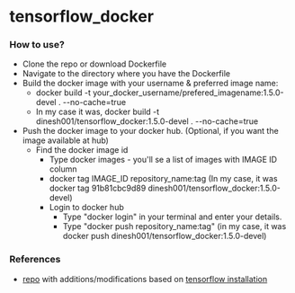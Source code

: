 # tensorflow_docker


### How to use?
  - Clone the repo or download Dockerfile
  - Navigate to the directory where you have the Dockerfile
  - Build the docker image with your username & preferred image name:
    - docker build -t your_docker_username/prefered_imagename:1.5.0-devel . --no-cache=true
    - In my case it was, docker build -t dinesh001/tensorflow_docker:1.5.0-devel . --no-cache=true
  - Push the docker image to your docker hub. (Optional, if you want the image available at hub)
    - Find the docker image id
      - Type docker images - you'll se a list of images with IMAGE ID column
      - docker tag IMAGE_ID repository_name:tag (In my case, it was docker tag 91b81cbc9d89 dinesh001/tensorflow_docker:1.5.0-devel)
      - Login to docker hub
        - Type "docker login" in your terminal and enter your details.
        - Type "docker push repository_name:tag" (in my case, it was docker push dinesh001/tensorflow_docker:1.5.0-devel)

### References
  - [repo](https://github.com/sofwerx/android-tensorflow-object-detection/blob/master/Dockerfile) with additions/modifications based on [tensorflow installation](https://github.com/tensorflow/models/blob/master/research/object_detection/g3doc/installation.md)
